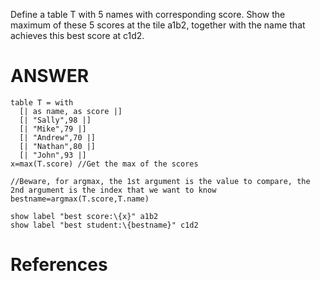 Define a table T with 5 names with corresponding score. Show the maximum of these 5 scores at the tile a1b2, together with the name that achieves this best score at c1d2.

# ANSWER

```envision
table T = with 
  [| as name, as score |] 
  [| "Sally",98 |]
  [| "Mike",79 |]
  [| "Andrew",70 |]
  [| "Nathan",80 |]
  [| "John",93 |]
x=max(T.score) //Get the max of the scores

//Beware, for argmax, the 1st argument is the value to compare, the 2nd argument is the index that we want to know
bestname=argmax(T.score,T.name)

show label "best score:\{x}" a1b2
show label "best student:\{bestname}" c1d2
```

# References

